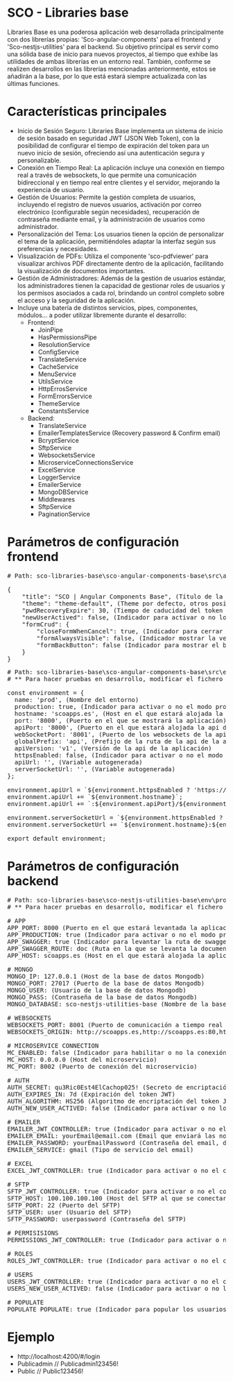 # SCO - Libraries base

Libraries Base es una poderosa aplicación web desarrollada principalmente con dos librerías propias: 'Sco-angular-components' para el frontend y 'Sco-nestjs-utilities' para el backend. 
Su objetivo principal es servir como una sólida base de inicio para nuevos proyectos, al tiempo que exhibe las utilidades de ambas librerías en un entorno real. También, conforme se realizen desarrollos en las librerías mencionadas anteriormente, estos se añadirán a la base, por lo que está estará siempre actualizada con las últimas funciones.

# Características principales

- Inicio de Sesión Seguro: Libraries Base implementa un sistema de inicio de sesión basado en seguridad JWT (JSON Web Token), con la posibilidad de configurar el tiempo de expiración del token para un nuevo inicio de sesión, ofreciendo así una autenticación segura y personalizable.
- Conexión en Tiempo Real: La aplicación incluye una conexión en tiempo real a través de websockets, lo que permite una comunicación bidireccional y en tiempo real entre clientes y el servidor, mejorando la experiencia de usuario.
- Gestión de Usuarios: Permite la gestión completa de usuarios, incluyendo el registro de nuevos usuarios, activación por correo electrónico (configurable según necesidades), recuperación de contraseña mediante email, y la administración de usuarios como administrador.
- Personalización del Tema: Los usuarios tienen la opción de personalizar el tema de la aplicación, permitiéndoles adaptar la interfaz según sus preferencias y necesidades.
- Visualización de PDFs: Utiliza el componente 'sco-pdfviewer' para visualizar archivos PDF directamente dentro de la aplicación, facilitando la visualización de documentos importantes.
- Gestión de Administradores: Además de la gestión de usuarios estándar, los administradores tienen la capacidad de gestionar roles de usuarios y los permisos asociados a cada rol, brindando un control completo sobre el acceso y la seguridad de la aplicación.
- Incluye una batería de distintos servicios, pipes, componentes, módulos... a poder utilizar libremente durante el desarrollo:
    - Frontend:
        - JoinPipe
        - HasPermissionsPipe
        - ResolutionService
        - ConfigService
        - TranslateService
        - CacheService
        - MenuService
        - UtilsService
        - HttpErrosService
        - FormErrorsService
        - ThemeService
        - ConstantsService
    - Backend:
        - TranslateService
        - EmailerTemplatesService (Recovery password & Confirm email)
        - BcryptService
        - SftpService
        - WebsocketsService
        - MicroserviceConnectionsService
        - ExcelService
        - LoggerService
        - EmailerService
        - MongoDBService
        - Middlewares
        - SftpService
        - PaginationService

# Parámetros de configuración frontend
<pre>
# Path: sco-libraries-base\sco-angular-components-base\src\assets\config\data.json

{
    "title": "SCO | Angular Components Base", (Título de la aplicación)
    "theme": "theme-default", (Theme por defecto, otros posibles 'theme-dark', 'theme-blue')
    "pwdRecoveryExpire": 30, (Tiempo de caducidad del token de recuperación de contraseña)
    "newUserActived": false, (Indicador para activar o no los nuevos usuarios, si el valor es 'false', el nuevo usuario tendrá que confirmar su cuenta vía email. ** El valor de esta variable, debe coincidir con el valor de la misma variable de configuración en el backend!)
    "formCrud": {
        "closeFormWhenCancel": true, (Indicador para cerrar el formulario del componente sco-form-crud cuando se cancela el formulario)
        "formAlwaysVisible": false, (Indicador mostrar la versión visual del componente sco-form-crud extendida)
        "formBackButton": false (Indicador para mostrar el botón de vuelta atrás del formulario en el componente sco-form-crud)
    }
}
</pre>

<pre>
# Path: sco-libraries-base\sco-angular-components-base\src\environments\environment.prod.ts
# ** Para hacer pruebas en desarrollo, modificar el fichero 'environment.ts' y no el de producción

const environment = {
  name: 'prod', (Nombre del entorno)
  production: true, (Indicador para activar o no el modo producción)
  hostname: 'scoapps.es', (Host en el que estará alojada la aplicación)
  port: '8000', (Puerto en el que se mostrará la aplicación)
  apiPort: '8000', (Puerto en el que estará alojada la api de la aplicación)
  webSocketPort: '8001', (Puerto de los websockets de la api de la aplicación)
  globalPrefix: 'api', (Prefijo de la ruta de la api de la aplicación)
  apiVersion: 'v1', (Versión de la api de la aplicación)
  httpsEnabled: false, (Indicador para activar o no el modo seguro (SSL))
  apiUrl: '', (Variable autogenerada)
  serverSocketUrl: '', (Variable autogenerada)
};

environment.apiUrl = `${environment.httpsEnabled ? 'https://' : 'http://'}`;
environment.apiUrl += `${environment.hostname}`;
environment.apiUrl += `:${environment.apiPort}/${environment.globalPrefix}/${environment.apiVersion}`;

environment.serverSocketUrl = `${environment.httpsEnabled ? 'wss://' : 'ws://'}`;
environment.serverSocketUrl += `${environment.hostname}:${environment.webSocketPort}`;

export default environment;
</pre>

# Parámetros de configuración backend
<pre>
# Path: sco-libraries-base\sco-nestjs-utilities-base\env\production.env
# ** Para hacer pruebas en desarrollo, modificar el fichero 'development.ts' y no el de producción

# APP
APP_PORT: 8000 (Puerto en el que estará levantada la aplicación)
APP_PRODUCTION: true (Indicador para activar o no el modo producción)
APP_SWAGGER: true (Indicador para levantar la ruta de swagger de la aplicación)
APP_SWAGGER_ROUTE: doc (Ruta en la que se levanta la documentación del swagger de la aplicación)
APP_HOST: scoapps.es (Host en el que estará alojada la aplicación)

# MONGO
MONGO_IP: 127.0.0.1 (Host de la base de datos Mongodb)
MONGO_PORT: 27017 (Puerto de la base de datos Mongodb)
MONGO_USER: (Usuario de la base de datos Mongodb)
MONGO_PASS: (Contraseña de la base de datos Mongodb)
MONGO_DATABASE: sco-nestjs-utilities-base (Nombre de la base de datos Mongodb)

# WEBSOCKETS
WEBSOCKETS_PORT: 8001 (Puerto de comunicación a tiempo real websocket de la aplicación)
WEBSOCKETS_ORIGIN: http://scoapps.es,http://scoapps.es:80,http://scoapps.es:8000,http://scoapps.es:8001,http://scoapps.es:8002 (Listado de origenes de las peticiones válidas de los websockets)

# MICROSERVICE CONNECTION
MC_ENABLED: false (Indicador para habilitar o no la conexión de microservicios)
MC_HOST: 0.0.0.0 (Host del microservicio)
MC_PORT: 8002 (Puerto de conexión del microservicio)

# AUTH
AUTH_SECRET: qu3Ric0Est4ElCachop025! (Secreto de encriptación del token JWT)
AUTH_EXPIRES_IN: 7d (Expiración del token JWT)
AUTH_ALGORITHM: HS256 (Algoritmo de encriptación del token JWT)
AUTH_NEW_USER_ACTIVED: false (Indicador para activar o no los nuevos usuarios creados, con valor 'false' el backend enviará el email necesario de activación)

# EMAILER
EMAILER_JWT_CONTROLLER: true (Indicador para activar o no el controlador con JWT)
EMAILER_EMAIL: yourEmail@email.com (Email que enviará las notificaciones de la aplicación)
EMAILER_PASSWORD: yourEmailPassword (Contraseña del email, debe ser una contraseña de aplicación, no de acceso)
EMAILER_SERVICE: gmail (Tipo de servicio del email)

# EXCEL
EXCEL_JWT_CONTROLLER: true (Indicador para activar o no el controlador con JWT)

# SFTP
SFTP_JWT_CONTROLLER: true (Indicador para activar o no el controlador con JWT)
SFTP_HOST: 100.100.100.100 (Host del SFTP al que se conectará la aplicación)
SFTP_PORT: 22 (Puerto del SFTP)
SFTP_USER: user (Usuario del SFTP)
SFTP_PASSWORD: userpassword (Contraseña del SFTP)

# PERMISISIONS
PERMISSIONS_JWT_CONTROLLER: true (Indicador para activar o no el controlador con JWT)

# ROLES
ROLES_JWT_CONTROLLER: true (Indicador para activar o no el controlador con JWT)

# USERS
USERS_JWT_CONTROLLER: true (Indicador para activar o no el controlador con JWT)
USERS_NEW_USER_ACTIVED: false (Indicador para activar o no los nuevos usuarios creados, con valor 'false' el backend enviará el email necesario de activación)

# POPULATE
POPULATE_POPULATE: true (Indicador para popular los usuarios del acceso inicial de la aplicación)
</pre>

# Ejemplo
- http://localhost:4200/#/login
- Publicadmin // Publicadmin123456!
- Public // Public123456!